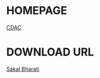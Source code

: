 # HOMEPAGE

[CDAC](https://www.cdac.in/index.aspx?id=dl_sakal_bharati_font)


# DOWNLOAD URL

[Sakal Bharati](https://www.cdac.in/index.aspx?id=dl_SakalBharati_Ship)
